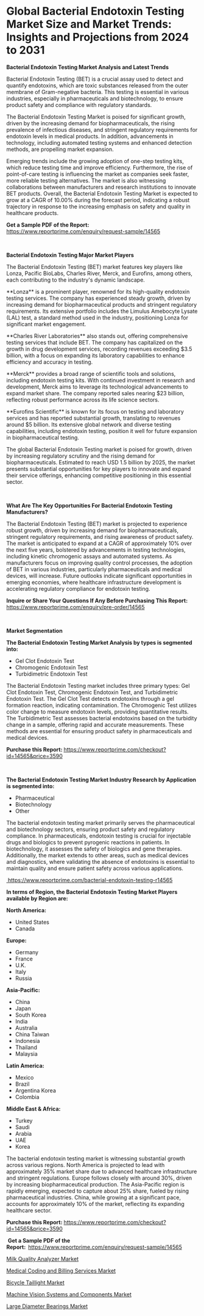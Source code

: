 <p><h1>Global Bacterial Endotoxin Testing Market Size and Market Trends: Insights and Projections from 2024 to 2031</h1></p><p><strong>Bacterial Endotoxin Testing Market Analysis and Latest Trends</strong></p>
<p><p>Bacterial Endotoxin Testing (BET) is a crucial assay used to detect and quantify endotoxins, which are toxic substances released from the outer membrane of Gram-negative bacteria. This testing is essential in various industries, especially in pharmaceuticals and biotechnology, to ensure product safety and compliance with regulatory standards. </p><p>The Bacterial Endotoxin Testing Market is poised for significant growth, driven by the increasing demand for biopharmaceuticals, the rising prevalence of infectious diseases, and stringent regulatory requirements for endotoxin levels in medical products. In addition, advancements in technology, including automated testing systems and enhanced detection methods, are propelling market expansion. </p><p>Emerging trends include the growing adoption of one-step testing kits, which reduce testing time and improve efficiency. Furthermore, the rise of point-of-care testing is influencing the market as companies seek faster, more reliable testing alternatives. The market is also witnessing collaborations between manufacturers and research institutions to innovate BET products. Overall, the Bacterial Endotoxin Testing Market is expected to grow at a CAGR of 10.00% during the forecast period, indicating a robust trajectory in response to the increasing emphasis on safety and quality in healthcare products.</p></p>
<p><strong>Get a Sample PDF of the Report:&nbsp;</strong> <a href="https://www.reportprime.com/enquiry/request-sample/14565?utm_campaign=31&utm_medium=2&utm_source=Github&utm_content=ia&utm_term=29112024&utm_id=bacterial-endotoxin-testing">https://www.reportprime.com/enquiry/request-sample/14565</a></p>
<p>&nbsp;</p>
<p><strong>Bacterial Endotoxin Testing Major Market Players</strong></p>
<p><p>The Bacterial Endotoxin Testing (BET) market features key players like Lonza, Pacific BioLabs, Charles River, Merck, and Eurofins, among others, each contributing to the industry's dynamic landscape.</p><p>**Lonza** is a prominent player, renowned for its high-quality endotoxin testing services. The company has experienced steady growth, driven by increasing demand for biopharmaceutical products and stringent regulatory requirements. Its extensive portfolio includes the Limulus Amebocyte Lysate (LAL) test, a standard method used in the industry, positioning Lonza for significant market engagement.</p><p>**Charles River Laboratories** also stands out, offering comprehensive testing services that include BET. The company has capitalized on the growth in drug development services, recording revenues exceeding $3.5 billion, with a focus on expanding its laboratory capabilities to enhance efficiency and accuracy in testing.</p><p>**Merck** provides a broad range of scientific tools and solutions, including endotoxin testing kits. With continued investment in research and development, Merck aims to leverage its technological advancements to expand market share. The company reported sales nearing $23 billion, reflecting robust performance across its life science sectors.</p><p>**Eurofins Scientific** is known for its focus on testing and laboratory services and has reported substantial growth, translating to revenues around $5 billion. Its extensive global network and diverse testing capabilities, including endotoxin testing, position it well for future expansion in biopharmaceutical testing.</p><p>The global Bacterial Endotoxin Testing market is poised for growth, driven by increasing regulatory scrutiny and the rising demand for biopharmaceuticals. Estimated to reach USD 1.5 billion by 2025, the market presents substantial opportunities for key players to innovate and expand their service offerings, enhancing competitive positioning in this essential sector.</p></p>
<p>&nbsp;</p>
<p><strong>What Are The Key Opportunities For Bacterial Endotoxin Testing Manufacturers?</strong></p>
<p><p>The Bacterial Endotoxin Testing (BET) market is projected to experience robust growth, driven by increasing demand for biopharmaceuticals, stringent regulatory requirements, and rising awareness of product safety. The market is anticipated to expand at a CAGR of approximately 10% over the next five years, bolstered by advancements in testing technologies, including kinetic chromogenic assays and automated systems. As manufacturers focus on improving quality control processes, the adoption of BET in various industries, particularly pharmaceuticals and medical devices, will increase. Future outlooks indicate significant opportunities in emerging economies, where healthcare infrastructure development is accelerating regulatory compliance for endotoxin testing.</p></p>
<p><strong>Inquire or Share Your Questions If Any Before Purchasing This Report:</strong> <a href="https://www.reportprime.com/enquiry/pre-order/14565?utm_campaign=31&utm_medium=2&utm_source=Github&utm_content=ia&utm_term=29112024&utm_id=bacterial-endotoxin-testing">https://www.reportprime.com/enquiry/pre-order/14565</a></p>
<p>&nbsp;</p>
<p><strong>Market Segmentation</strong></p>
<p><strong>The Bacterial Endotoxin Testing Market Analysis by types is segmented into:</strong></p>
<p><ul><li>Gel Clot Endotoxin Test</li><li>Chromogenic Endotoxin Test</li><li>Turbidimetric Endotoxin Test</li></ul></p>
<p><p>The Bacterial Endotoxin Testing market includes three primary types: Gel Clot Endotoxin Test, Chromogenic Endotoxin Test, and Turbidimetric Endotoxin Test. The Gel Clot Test detects endotoxins through a gel formation reaction, indicating contamination. The Chromogenic Test utilizes color change to measure endotoxin levels, providing quantitative results. The Turbidimetric Test assesses bacterial endotoxins based on the turbidity change in a sample, offering rapid and accurate measurements. These methods are essential for ensuring product safety in pharmaceuticals and medical devices.</p></p>
<p><strong>Purchase this Report:&nbsp;</strong><a href="https://www.reportprime.com/checkout?id=14565&price=3590&utm_campaign=31&utm_medium=2&utm_source=Github&utm_content=ia&utm_term=29112024&utm_id=bacterial-endotoxin-testing">https://www.reportprime.com/checkout?id=14565&price=3590</a></p>
<p>&nbsp;</p>
<p><strong>The Bacterial Endotoxin Testing Market Industry Research by Application is segmented into:</strong></p>
<p><ul><li>Pharmaceutical</li><li>Biotechnology</li><li>Other</li></ul></p>
<p><p>The bacterial endotoxin testing market primarily serves the pharmaceutical and biotechnology sectors, ensuring product safety and regulatory compliance. In pharmaceuticals, endotoxin testing is crucial for injectable drugs and biologics to prevent pyrogenic reactions in patients. In biotechnology, it assesses the safety of biologics and gene therapies. Additionally, the market extends to other areas, such as medical devices and diagnostics, where validating the absence of endotoxins is essential to maintain quality and ensure patient safety across various applications.</p></p>
<p><a href="https://www.reportprime.com/bacterial-endotoxin-testing-r14565?utm_campaign=31&utm_medium=2&utm_source=Github&utm_content=ia&utm_term=29112024&utm_id=bacterial-endotoxin-testing">&nbsp;https://www.reportprime.com/bacterial-endotoxin-testing-r14565</a></p>
<p><strong>In terms of Region, the Bacterial Endotoxin Testing Market Players available by Region are:</strong></p>
<p>
    <p> <strong> North America: </strong>
        <ul>
            <li>United States</li>
            <li>Canada</li>
        </ul>
        </p> 
    <p> <strong> Europe: </strong>
        <ul>
            <li>Germany</li>
            <li>France</li>
            <li>U.K.</li>
            <li>Italy</li>
            <li>Russia</li>
        </ul>
        </p> 
    <p> <strong> Asia-Pacific: </strong>
        <ul>
            <li>China</li>
            <li>Japan</li>
            <li>South Korea</li>
            <li>India</li>
            <li>Australia</li>
            <li>China Taiwan</li>
            <li>Indonesia</li>
            <li>Thailand</li>
            <li>Malaysia</li>
        </ul>
        </p> 
    <p> <strong> Latin America: </strong>
        <ul>
            <li>Mexico</li>
            <li>Brazil</li>
            <li>Argentina Korea</li>
            <li>Colombia</li>
        </ul>
        </p> 
    <p> <strong> Middle East & Africa: </strong>
        <ul>
            <li>Turkey</li>
            <li>Saudi</li>
            <li>Arabia</li>
            <li>UAE</li>
            <li>Korea</li>
        </ul>
    </p>
    </p>
<p><p>The bacterial endotoxin testing market is witnessing substantial growth across various regions. North America is projected to lead with approximately 35% market share due to advanced healthcare infrastructure and stringent regulations. Europe follows closely with around 30%, driven by increasing biopharmaceutical production. The Asia-Pacific region is rapidly emerging, expected to capture about 25% share, fueled by rising pharmaceutical industries. China, while growing at a significant pace, accounts for approximately 10% of the market, reflecting its expanding healthcare sector.</p></p>
<p><strong>Purchase this Report: </strong><a href="https://www.reportprime.com/checkout?id=14565&price=3590&utm_campaign=31&utm_medium=2&utm_source=Github&utm_content=ia&utm_term=29112024&utm_id=bacterial-endotoxin-testing">https://www.reportprime.com/checkout?id=14565&price=3590</a></p>
<p>&nbsp;<strong>Get a Sample PDF of the Report:&nbsp;&nbsp;</strong><a href="https://www.reportprime.com/enquiry/request-sample/14565?utm_campaign=31&utm_medium=2&utm_source=Github&utm_content=ia&utm_term=29112024&utm_id=bacterial-endotoxin-testing">https://www.reportprime.com/enquiry/request-sample/14565</a></p>
<p><strong></strong></p>
<p><p><a href="https://issuu.com/reportprime-2/docs/milk-quality-analyzer-market-size-2030.pptx?utm_campaign=31&utm_medium=2&utm_source=Github&utm_content=ia&utm_term=29112024&utm_id=bacterial-endotoxin-testing">Milk Quality Analyzer Market</a></p><p><a href="https://github.com/juniordelafrance/Market-Research-Report-List-5/blob/main/medical-coding-and-billing-services-market.md?utm_campaign=31&utm_medium=2&utm_source=Github&utm_content=ia&utm_term=29112024&utm_id=bacterial-endotoxin-testing">Medical Coding and Billing Services Market</a></p><p><a href="https://www.linkedin.com/pulse/global-bicycle-taillight-market-landscape-future-trends-xlbce?utm_campaign=31&utm_medium=2&utm_source=Github&utm_content=ia&utm_term=29112024&utm_id=bacterial-endotoxin-testing">Bicycle Taillight Market</a></p><p><a href="https://github.com/rahu1506/Market-Research-Report-List-6/blob/main/machine-vision-systems-and-components-market.md?utm_campaign=31&utm_medium=2&utm_source=Github&utm_content=ia&utm_term=29112024&utm_id=bacterial-endotoxin-testing">Machine Vision Systems and Components Market</a></p><p><a href="https://www.linkedin.com/pulse/analyzing-global-large-diameter-bearings-market-growth-prospects-zwvvc?utm_campaign=31&utm_medium=2&utm_source=Github&utm_content=ia&utm_term=29112024&utm_id=bacterial-endotoxin-testing">Large Diameter Bearings Market</a></p></p>